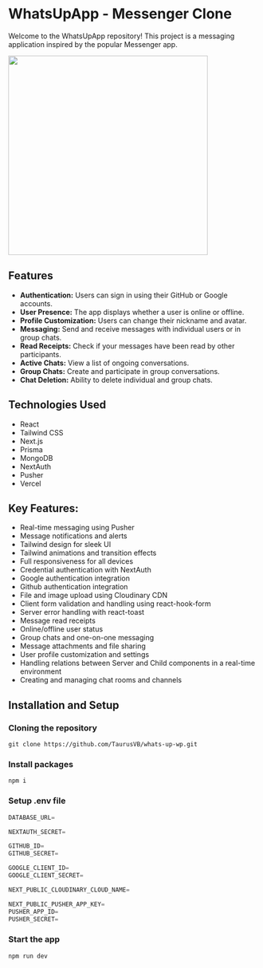 # WhatsUpApp - Messenger Clone

Welcome to the WhatsUpApp repository! This project is a messaging application inspired by the popular Messenger app.
<div align="left">
  <img height="400" src="https://res.cloudinary.com/dvlinx4rz/image/upload/v1700133657/messanger-wp_a5p3au.png"  />
</div>

###

## Features

- **Authentication:** Users can sign in using their GitHub or Google accounts.
- **User Presence:** The app displays whether a user is online or offline.
- **Profile Customization:** Users can change their nickname and avatar.
- **Messaging:** Send and receive messages with individual users or in group chats.
- **Read Receipts:** Check if your messages have been read by other participants.
- **Active Chats:** View a list of ongoing conversations.
- **Group Chats:** Create and participate in group conversations.
- **Chat Deletion:** Ability to delete individual and group chats.
  
 ## Technologies Used

- React
- Tailwind CSS
- Next.js
- Prisma
- MongoDB
- NextAuth
- Pusher
- Vercel

## Key Features:

- Real-time messaging using Pusher
- Message notifications and alerts
- Tailwind design for sleek UI
- Tailwind animations and transition effects
- Full responsiveness for all devices
- Credential authentication with NextAuth
- Google authentication integration
- Github authentication integration
- File and image upload using Cloudinary CDN
- Client form validation and handling using react-hook-form
- Server error handling with react-toast
- Message read receipts
- Online/offline user status
- Group chats and one-on-one messaging
- Message attachments and file sharing
- User profile customization and settings
- Handling relations between Server and Child components in a real-time environment
- Creating and managing chat rooms and channels

## Installation and Setup

### Cloning the repository

```shell
git clone https://github.com/TaurusVB/whats-up-wp.git
```

### Install packages

```shell
npm i
```

### Setup .env file

```js
DATABASE_URL=

NEXTAUTH_SECRET=

GITHUB_ID=
GITHUB_SECRET=

GOOGLE_CLIENT_ID=
GOOGLE_CLIENT_SECRET=

NEXT_PUBLIC_CLOUDINARY_CLOUD_NAME=

NEXT_PUBLIC_PUSHER_APP_KEY=
PUSHER_APP_ID=
PUSHER_SECRET=
```

### Start the app

```shell
npm run dev
```
